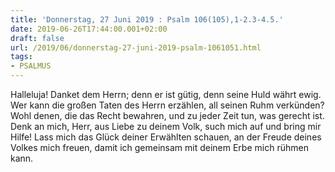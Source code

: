 ```yaml
---
title: 'Donnerstag, 27 Juni 2019 : Psalm 106(105),1-2.3-4.5.'
date: 2019-06-26T17:44:00.001+02:00
draft: false
url: /2019/06/donnerstag-27-juni-2019-psalm-1061051.html
tags: 
- PSALMUS
---
```


Halleluja! Danket dem Herrn; denn er ist gütig, denn seine Huld währt ewig. Wer kann die großen Taten des Herrn erzählen, all seinen Ruhm verkünden? Wohl denen, die das Recht bewahren, und zu jeder Zeit tun, was gerecht ist. Denk an mich, Herr, aus Liebe zu deinem Volk, such mich auf und bring mir Hilfe! Lass mich das Glück deiner Erwählten schauen, an der Freude deines Volkes mich freuen, damit ich gemeinsam mit deinem Erbe mich rühmen kann.